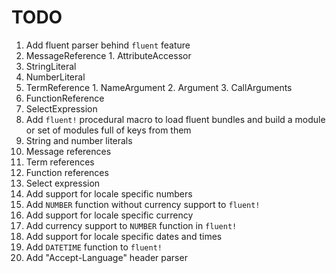 # TODO
 1. Add fluent parser behind `fluent` feature
   1. MessageReference
     1. AttributeAccessor
   2. StringLiteral
   3. NumberLiteral
   4. TermReference
     1. NameArgument
     2. Argument
     3. CallArguments
   5. FunctionReference
   6. SelectExpression
 2. Add `fluent!` procedural macro to load fluent bundles and build a module or set of modules full of keys from them
   1. String and number literals
   2. Message references
   3. Term references
   4. Function references
   5. Select expression
 3. Add support for locale specific numbers
   1. Add `NUMBER` function without currency support to `fluent!`
 4. Add support for locale specific currency
   1. Add currency support to `NUMBER` function in `fluent!`
 5. Add support for locale specific dates and times
   1. Add `DATETIME` function to `fluent!`
 6. Add "Accept-Language" header parser